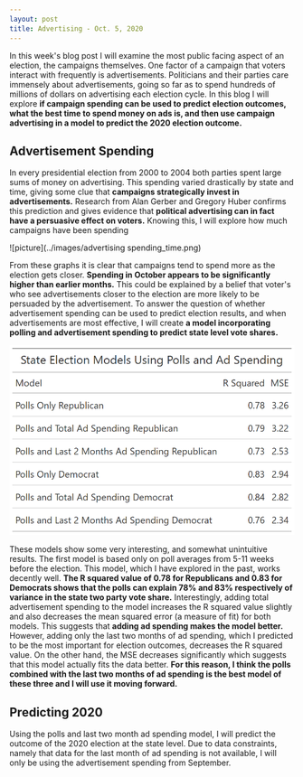 ```yaml
---
layout: post
title: Advertising - Oct. 5, 2020
---
```


In this week's blog post I will examine the most public facing aspect of an election, the campaigns themselves. One factor of a campaign that voters interact with frequently is advertisements. Politicians and their parties care immensely about advertisements, going so far as to spend hundreds of millions of dollars on advertising each election cycle. In this blog I will explore **if campaign spending can be used to predict election outcomes, what the best time to spend money on ads is, and then use campaign advertising in a model to predict the 2020 election outcome.** 

## Advertisement Spending

In every presidential election from 2000 to 2004 both parties spent large sums of money on advertising. This spending varied drastically by state and time, giving some clue that **campaigns strategically invest in advertisements.** Research from Alan Gerber and Gregory Huber confirms this prediction and gives evidence that **political advertising can in fact have a persuasive effect on voters.** Knowing this, I will explore how much campaigns have been spending 

![picture](../images/advertising spending_time.png)

From these graphs it is clear that campaigns tend to spend more as the election gets closer. **Spending in October appears to be significantly higher than earlier months.** This could be explained by a belief that voter's who see advertisements closer to the election are more likely to be persuaded by the advertisement. To answer the question of whether advertisement spending can be used to predict election results, and when advertisements are most effective, I will create **a model incorporating polling and advertisement spending to predict state level vote shares.**

![picture](../images/ad_models_gt.png)

These models show some very interesting, and somewhat unintuitive results. The first model is based only on poll averages from 5-11 weeks before the election. This model, which I have explored in the past, works decently well. **The R squared value of 0.78 for Republicans and 0.83 for Democrats shows that the polls can explain 78% and 83% respectively of variance in the state two party vote share.** Interestingly, adding total advertisement spending to the model increases the R squared value slightly and also decreases the mean squared error (a measure of fit) for both models. This suggests that **adding ad spending makes the model better.** However, adding only the last two months of ad spending, which I predicted to be the most important for election outcomes, decreases the R squared value. On the other hand, the MSE decreases significantly which suggests that this model actually fits the data better. **For this reason, I think the polls combined with the last two months of ad spending is the best model of these three and I will use it moving forward.**

## Predicting 2020

Using the polls and last two month ad spending model, I will predict the outcome of the 2020 election at the state level. Due to data constraints, namely that data for the last month of ad spending is not available, I will only be using the advertisement spending from September. 

